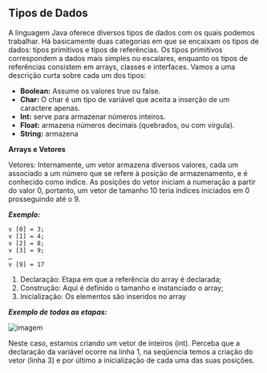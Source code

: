 ## Tipos de Dados

A linguagem Java oferece diversos tipos de dados com os quais podemos trabalhar. Há basicamente duas categorias em que se encaixam os tipos de dados: tipos primitivos e tipos de referências. Os tipos primitivos correspondem a dados mais simples ou escalares, enquanto os tipos de referências consistem em arrays, classes e interfaces. Vamos a uma descrição curta sobre cada um dos tipos:

* **Boolean:** Assume os valores true ou false.
* **Char:** O char é um tipo de variável que aceita a inserção de um caractere apenas.
* **Int:** serve para armazenar números inteiros. 
* **Float:** armazena números decimais (quebrados, ou com vírgula).
* **String:** armazena

**Arrays e Vetores**

Vetores: Internamente, um vetor armazena diversos valores, cada um associado a um número que se refere à posição de armazenamento, e é conhecido como índice. As posições do vetor iniciam a numeração a partir do valor 0, portanto, um vetor de tamanho 10 teria índices iniciados em 0 prosseguindo até o 9.

***Exemplo:***
```
v [0] = 3;
v [1] = 4;
v [2] = 8;
v [3] = 9;
…
v [9] = 17
```

1. Declaração: Etapa em que a referência do array é declarada; 
2. Construção: Aqui é definido o tamanho e instanciado o array; 
3. Inicialização: Os elementos são inseridos no array

***Exemplo de todas as etapas:***

![imagem](https://lh6.googleusercontent.com/ztaNfui3a9_WlkYHrTattPwVI5H0gguUkIv3zcdxhXsAh4H5nYth4e8r2OJXIl_z-RHo92anub6RmsFlS62lyCP476HTzi-XVCQKv7qLTuCOvCSrlzzkfxI-BCSlvFH4XVY1IDq9)

Neste caso, estamos criando um vetor de inteiros (int). Perceba que a declaração da variável ocorre na linha 1, na seqüencia temos a criação do vetor (linha 3) e por último a inicialização de cada uma das suas posições.


